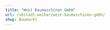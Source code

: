 ```yaml
---
title: "West Baumaschinen GmbH"
url: /ubstadt-weiher/west-baumaschinen-gmbh/
shop: Baumarkt
---
```


